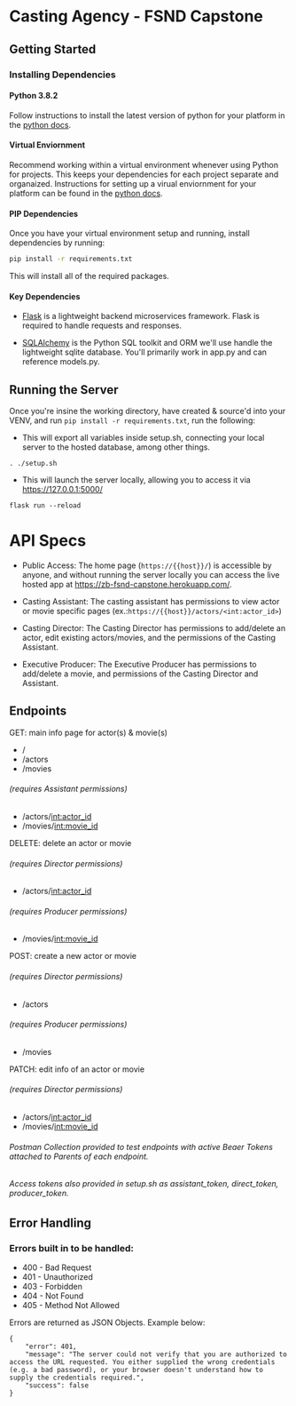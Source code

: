 # Casting Agency - FSND Capstone

## Getting Started

### Installing Dependencies

#### Python 3.8.2

Follow instructions to install the latest version of python for your platform in the [python docs](https://docs.python.org/3/using/unix.html#getting-and-installing-the-latest-version-of-python).

#### Virtual Enviornment

Recommend working within a virtual environment whenever using Python for projects. This keeps your dependencies for each project separate and organaized. Instructions for setting up a virual enviornment for your platform can be found in the [python docs](https://packaging.python.org/guides/installing-using-pip-and-virtual-environments/).

#### PIP Dependencies

Once you have your virtual environment setup and running, install dependencies by running:

```bash
pip install -r requirements.txt
```

This will install all of the required packages.

#### Key Dependencies

- [Flask](http://flask.pocoo.org/)  is a lightweight backend microservices framework. Flask is required to handle requests and responses.

- [SQLAlchemy](https://www.sqlalchemy.org/) is the Python SQL toolkit and ORM we'll use handle the lightweight sqlite database. You'll primarily work in app.py and can reference models.py.

## Running the Server

Once you're insine the working directory, have created & source'd into your VENV, and run `pip install -r requirements.txt`, run the following:

- This will export all variables inside setup.sh, connecting your local server to the hosted database, among other things.
```
. ./setup.sh
```

- This will launch the server locally, allowing you to access it via https://127.0.0.1:5000/
```
flask run --reload
```

# API Specs
- Public Access:
    The home page (`https://{{host}}/`) is accessible by anyone, and without running the server locally you can access the live hosted app at https://zb-fsnd-capstone.herokuapp.com/.

- Casting Assistant:
    The casting assistant has permissions to view actor or movie specific pages (ex.:`https://{{host}}/actors/<int:actor_id>`)
- Casting Director:
    The Casting Director has permissions to add/delete an actor, edit existing actors/movies, and the permissions of the Casting Assistant.
- Executive Producer:
    The Executive Producer has permissions to add/delete a movie, and permissions of the Casting Director and Assistant.

## Endpoints
GET: main info page for actor(s) & movie(s)
- /
- /actors
- /movies
###### (requires Assistant permissions)
- /actors/<int:actor_id>
- /movies/<int:movie_id>

DELETE: delete an actor or movie
###### (requires Director permissions)
- /actors/<int:actor_id>
###### (requires Producer permissions)
- /movies/<int:movie_id>


POST: create a new actor or movie
###### (requires Director permissions)
- /actors
###### (requires Producer permissions)
- /movies

PATCH: edit info of an actor or movie
###### (requires Director permissions)
- /actors/<int:actor_id>
- /movies/<int:movie_id>

###### Postman Collection provided to test endpoints with active Beaer Tokens attached to Parents of each endpoint.
###### Access tokens also provided in setup.sh as assistant_token, direct_token, producer_token.

## Error Handling

### Errors built in to be handled:
- 400 - Bad Request
- 401 - Unauthorized
- 403 - Forbidden
- 404 - Not Found
- 405 - Method Not Allowed

Errors are returned as JSON Objects. Example below:
```
{
    "error": 401,
    "message": "The server could not verify that you are authorized to access the URL requested. You either supplied the wrong credentials (e.g. a bad password), or your browser doesn't understand how to supply the credentials required.",
    "success": false
}
```